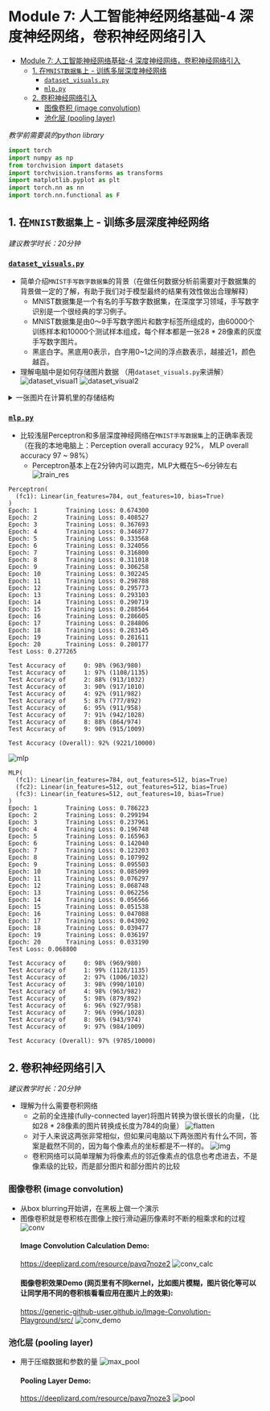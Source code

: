 # Module 7: 人工智能神经网络基础-4 深度神经网络，卷积神经网络引入

- [Module 7: 人工智能神经网络基础-4 深度神经网络，卷积神经网络引入](#module-7-人工智能神经网络基础-4-深度神经网络卷积神经网络引入)
  - [1. 在`MNIST数据集`上 - 训练多层深度神经网络](#1-在mnist数据集上---训练多层深度神经网络)
    - [`dataset_visuals.py`](#dataset_visualspy)
    - [`mlp.py`](#mlppy)
  - [2. 卷积神经网络引入](#2-卷积神经网络引入)
    - [图像卷积 (image convolution)](#图像卷积-image-convolution)
    - [池化层 (pooling layer)](#池化层-pooling-layer)

*教学前需要装的python library*

```python
import torch
import numpy as np
from torchvision import datasets
import torchvision.transforms as transforms
import matplotlib.pyplot as plt
import torch.nn as nn
import torch.nn.functional as F
```



## 1. 在`MNIST数据集`上 - 训练多层深度神经网络

*建议教学时长：20分钟*

### [`dataset_visuals.py`](/Module7/dataset_visual.py)
- 简单介绍`MNIST手写数字数据集`的背景（在做任何数据分析前需要对于数据集的背景做一定的了解，有助于我们对于模型最终的结果有效性做出合理解释）
  - MNIST数据集是一个有名的手写数字数据集，在深度学习领域，手写数字识别是一个很经典的学习例子。
  - MNIST数据集是由0〜9手写数字图片和数字标签所组成的，由60000个训练样本和10000个测试样本组成，每个样本都是一张28 * 28像素的灰度手写数字图片。
  - 黑底白字。黑底用0表示，白字用0~1之间的浮点数表示，越接近1，颜色越百。
- 理解电脑中是如何存储图片数据 （用`dataset_visuals.py`来讲解）
![dataset_visual1](/Module7/img/dataset_visual_1.png)
![dataset_visual2](/Module7/img/dataset_visual_2.png)





<details>
  <summary>一张图片在计算机里的存储结构</summary>
  >>> images[0].shape
  
(1, 28, 28)
  
>>> images[0]
array([[[0.        , 0.        , 0.        , 0.        , 0.        ,
         0.        , 0.        , 0.        , 0.        , 0.        ,
         0.        , 0.        , 0.        , 0.        , 0.        ,
         0.        , 0.        , 0.        , 0.        , 0.        ,
         0.        , 0.        , 0.        , 0.        , 0.        ,
         0.        , 0.        , 0.        ],
        [0.        , 0.        , 0.        , 0.        , 0.        ,
         0.        , 0.        , 0.        , 0.        , 0.        ,
         0.        , 0.        , 0.        , 0.        , 0.        ,
         0.        , 0.        , 0.        , 0.        , 0.        ,
         0.        , 0.        , 0.        , 0.        , 0.        ,
         0.        , 0.        , 0.        ],
        [0.        , 0.        , 0.        , 0.        , 0.        ,
         0.        , 0.        , 0.        , 0.        , 0.        ,
         0.        , 0.        , 0.        , 0.        , 0.        ,
         0.        , 0.        , 0.        , 0.        , 0.        ,
         0.        , 0.        , 0.        , 0.        , 0.        ,
         0.        , 0.        , 0.        ],
        [0.        , 0.        , 0.        , 0.        , 0.        ,
         0.        , 0.        , 0.        , 0.        , 0.        ,
         0.        , 0.        , 0.        , 0.        , 0.        ,
         0.        , 0.        , 0.        , 0.        , 0.        ,
         0.        , 0.        , 0.        , 0.        , 0.        ,
         0.        , 0.        , 0.        ],
        [0.        , 0.        , 0.        , 0.        , 0.        ,
         0.        , 0.        , 0.        , 0.        , 0.        ,
         0.        , 0.        , 0.        , 0.        , 0.        ,
         0.        , 0.        , 0.        , 0.        , 0.        ,
         0.        , 0.        , 0.        , 0.        , 0.        ,
         0.        , 0.        , 0.        ],
        [0.        , 0.        , 0.        , 0.        , 0.        ,
         0.        , 0.        , 0.        , 0.        , 0.        ,
         0.        , 0.        , 0.01176471, 0.07058824, 0.07058824,
         0.07058824, 0.49411765, 0.53333336, 0.6862745 , 0.10196079,
         0.6509804 , 1.        , 0.96862745, 0.49803922, 0.        ,
         0.        , 0.        , 0.        ],
        [0.        , 0.        , 0.        , 0.        , 0.        ,
         0.        , 0.        , 0.        , 0.11764706, 0.14117648,
         0.36862746, 0.6039216 , 0.6666667 , 0.99215686, 0.99215686,
         0.99215686, 0.99215686, 0.99215686, 0.88235295, 0.6745098 ,
         0.99215686, 0.9490196 , 0.7647059 , 0.2509804 , 0.        ,
         0.        , 0.        , 0.        ],
        [0.        , 0.        , 0.        , 0.        , 0.        ,
         0.        , 0.        , 0.19215687, 0.93333334, 0.99215686,
         0.99215686, 0.99215686, 0.99215686, 0.99215686, 0.99215686,
         0.99215686, 0.99215686, 0.9843137 , 0.3647059 , 0.32156864,
         0.32156864, 0.21960784, 0.15294118, 0.        , 0.        ,
         0.        , 0.        , 0.        ],
        [0.        , 0.        , 0.        , 0.        , 0.        ,
         0.        , 0.        , 0.07058824, 0.85882354, 0.99215686,
         0.99215686, 0.99215686, 0.99215686, 0.99215686, 0.7764706 ,
         0.7137255 , 0.96862745, 0.94509804, 0.        , 0.        ,
         0.        , 0.        , 0.        , 0.        , 0.        ,
         0.        , 0.        , 0.        ],
        [0.        , 0.        , 0.        , 0.        , 0.        ,
         0.        , 0.        , 0.        , 0.3137255 , 0.6117647 ,
         0.41960785, 0.99215686, 0.99215686, 0.8039216 , 0.04313726,
         0.        , 0.16862746, 0.6039216 , 0.        , 0.        ,
         0.        , 0.        , 0.        , 0.        , 0.        ,
         0.        , 0.        , 0.        ],
        [0.        , 0.        , 0.        , 0.        , 0.        ,
         0.        , 0.        , 0.        , 0.        , 0.05490196,
         0.00392157, 0.6039216 , 0.99215686, 0.3529412 , 0.        ,
         0.        , 0.        , 0.        , 0.        , 0.        ,
         0.        , 0.        , 0.        , 0.        , 0.        ,
         0.        , 0.        , 0.        ],
        [0.        , 0.        , 0.        , 0.        , 0.        ,
         0.        , 0.        , 0.        , 0.        , 0.        ,
         0.        , 0.54509807, 0.99215686, 0.74509805, 0.00784314,
         0.        , 0.        , 0.        , 0.        , 0.        ,
         0.        , 0.        , 0.        , 0.        , 0.        ,
         0.        , 0.        , 0.        ],
        [0.        , 0.        , 0.        , 0.        , 0.        ,
         0.        , 0.        , 0.        , 0.        , 0.        ,
         0.        , 0.04313726, 0.74509805, 0.99215686, 0.27450982,
         0.        , 0.        , 0.        , 0.        , 0.        ,
         0.        , 0.        , 0.        , 0.        , 0.        ,
         0.        , 0.        , 0.        ],
        [0.        , 0.        , 0.        , 0.        , 0.        ,
         0.        , 0.        , 0.        , 0.        , 0.        ,
         0.        , 0.        , 0.13725491, 0.94509804, 0.88235295,
         0.627451  , 0.42352942, 0.00392157, 0.        , 0.        ,
         0.        , 0.        , 0.        , 0.        , 0.        ,
         0.        , 0.        , 0.        ],
        [0.        , 0.        , 0.        , 0.        , 0.        ,
         0.        , 0.        , 0.        , 0.        , 0.        ,
         0.        , 0.        , 0.        , 0.31764707, 0.9411765 ,
         0.99215686, 0.99215686, 0.46666667, 0.09803922, 0.        ,
         0.        , 0.        , 0.        , 0.        , 0.        ,
         0.        , 0.        , 0.        ],
        [0.        , 0.        , 0.        , 0.        , 0.        ,
         0.        , 0.        , 0.        , 0.        , 0.        ,
         0.        , 0.        , 0.        , 0.        , 0.1764706 ,
         0.7294118 , 0.99215686, 0.99215686, 0.5882353 , 0.10588235,
         0.        , 0.        , 0.        , 0.        , 0.        ,
         0.        , 0.        , 0.        ],
        [0.        , 0.        , 0.        , 0.        , 0.        ,
         0.        , 0.        , 0.        , 0.        , 0.        ,
         0.        , 0.        , 0.        , 0.        , 0.        ,
         0.0627451 , 0.3647059 , 0.9882353 , 0.99215686, 0.73333335,
         0.        , 0.        , 0.        , 0.        , 0.        ,
         0.        , 0.        , 0.        ],
        [0.        , 0.        , 0.        , 0.        , 0.        ,
         0.        , 0.        , 0.        , 0.        , 0.        ,
         0.        , 0.        , 0.        , 0.        , 0.        ,
         0.        , 0.        , 0.9764706 , 0.99215686, 0.9764706 ,
         0.2509804 , 0.        , 0.        , 0.        , 0.        ,
         0.        , 0.        , 0.        ],
        [0.        , 0.        , 0.        , 0.        , 0.        ,
         0.        , 0.        , 0.        , 0.        , 0.        ,
         0.        , 0.        , 0.        , 0.        , 0.18039216,
         0.50980395, 0.7176471 , 0.99215686, 0.99215686, 0.8117647 ,
         0.00784314, 0.        , 0.        , 0.        , 0.        ,
         0.        , 0.        , 0.        ],
        [0.        , 0.        , 0.        , 0.        , 0.        ,
         0.        , 0.        , 0.        , 0.        , 0.        ,
         0.        , 0.        , 0.15294118, 0.5803922 , 0.8980392 ,
         0.99215686, 0.99215686, 0.99215686, 0.98039216, 0.7137255 ,
         0.        , 0.        , 0.        , 0.        , 0.        ,
         0.        , 0.        , 0.        ],
        [0.        , 0.        , 0.        , 0.        , 0.        ,
         0.        , 0.        , 0.        , 0.        , 0.        ,
         0.09411765, 0.44705883, 0.8666667 , 0.99215686, 0.99215686,
         0.99215686, 0.99215686, 0.7882353 , 0.30588236, 0.        ,
         0.        , 0.        , 0.        , 0.        , 0.        ,
         0.        , 0.        , 0.        ],
        [0.        , 0.        , 0.        , 0.        , 0.        ,
         0.        , 0.        , 0.        , 0.09019608, 0.25882354,
         0.8352941 , 0.99215686, 0.99215686, 0.99215686, 0.99215686,
         0.7764706 , 0.31764707, 0.00784314, 0.        , 0.        ,
         0.        , 0.        , 0.        , 0.        , 0.        ,
         0.        , 0.        , 0.        ],
        [0.        , 0.        , 0.        , 0.        , 0.        ,
         0.        , 0.07058824, 0.67058825, 0.85882354, 0.99215686,
         0.99215686, 0.99215686, 0.99215686, 0.7647059 , 0.3137255 ,
         0.03529412, 0.        , 0.        , 0.        , 0.        ,
         0.        , 0.        , 0.        , 0.        , 0.        ,
         0.        , 0.        , 0.        ],
        [0.        , 0.        , 0.        , 0.        , 0.21568628,
         0.6745098 , 0.8862745 , 0.99215686, 0.99215686, 0.99215686,
         0.99215686, 0.95686275, 0.52156866, 0.04313726, 0.        ,
         0.        , 0.        , 0.        , 0.        , 0.        ,
         0.        , 0.        , 0.        , 0.        , 0.        ,
         0.        , 0.        , 0.        ],
        [0.        , 0.        , 0.        , 0.        , 0.53333336,
         0.99215686, 0.99215686, 0.99215686, 0.83137256, 0.5294118 ,
         0.5176471 , 0.0627451 , 0.        , 0.        , 0.        ,
         0.        , 0.        , 0.        , 0.        , 0.        ,
         0.        , 0.        , 0.        , 0.        , 0.        ,
         0.        , 0.        , 0.        ],
        [0.        , 0.        , 0.        , 0.        , 0.        ,
         0.        , 0.        , 0.        , 0.        , 0.        ,
         0.        , 0.        , 0.        , 0.        , 0.        ,
         0.        , 0.        , 0.        , 0.        , 0.        ,
         0.        , 0.        , 0.        , 0.        , 0.        ,
         0.        , 0.        , 0.        ],
        [0.        , 0.        , 0.        , 0.        , 0.        ,
         0.        , 0.        , 0.        , 0.        , 0.        ,
         0.        , 0.        , 0.        , 0.        , 0.        ,
         0.        , 0.        , 0.        , 0.        , 0.        ,
         0.        , 0.        , 0.        , 0.        , 0.        ,
         0.        , 0.        , 0.        ],
        [0.        , 0.        , 0.        , 0.        , 0.        ,
         0.        , 0.        , 0.        , 0.        , 0.        ,
         0.        , 0.        , 0.        , 0.        , 0.        ,
         0.        , 0.        , 0.        , 0.        , 0.        ,
         0.        , 0.        , 0.        , 0.        , 0.        ,
         0.        , 0.        , 0.        ]]], dtype=float32)
</details>



### [`mlp.py`](/Module7/mlp.py)

- 比较浅层Perceptron和多层深度神经网络在`MNIST手写数据集`上的正确率表现（在我的本地电脑上：Perception overall accuracy 92%， MLP overall accuracy 97 ~ 98%）
  - Perceptron基本上在2分钟内可以跑完，MLP大概在5～6分钟左右
  ![train_res](/Module7/img/perceptron_test.jpeg)
```
Perceptron(
  (fc1): Linear(in_features=784, out_features=10, bias=True)
)
Epoch: 1        Training Loss: 0.674300
Epoch: 2        Training Loss: 0.408527
Epoch: 3        Training Loss: 0.367693
Epoch: 4        Training Loss: 0.346877
Epoch: 5        Training Loss: 0.333568
Epoch: 6        Training Loss: 0.324056
Epoch: 7        Training Loss: 0.316800
Epoch: 8        Training Loss: 0.311018
Epoch: 9        Training Loss: 0.306258
Epoch: 10       Training Loss: 0.302245
Epoch: 11       Training Loss: 0.298788
Epoch: 12       Training Loss: 0.295773
Epoch: 13       Training Loss: 0.293103
Epoch: 14       Training Loss: 0.290719
Epoch: 15       Training Loss: 0.288564
Epoch: 16       Training Loss: 0.286605
Epoch: 17       Training Loss: 0.284806
Epoch: 18       Training Loss: 0.283145
Epoch: 19       Training Loss: 0.281611
Epoch: 20       Training Loss: 0.280177
Test Loss: 0.277265

Test Accuracy of     0: 98% (963/980)
Test Accuracy of     1: 97% (1108/1135)
Test Accuracy of     2: 88% (913/1032)
Test Accuracy of     3: 90% (917/1010)
Test Accuracy of     4: 92% (911/982)
Test Accuracy of     5: 87% (777/892)
Test Accuracy of     6: 95% (911/958)
Test Accuracy of     7: 91% (942/1028)
Test Accuracy of     8: 88% (864/974)
Test Accuracy of     9: 90% (915/1009)

Test Accuracy (Overall): 92% (9221/10000)
```


![mlp](/Module7/img/mlp_test.png)
```
MLP(
  (fc1): Linear(in_features=784, out_features=512, bias=True)
  (fc2): Linear(in_features=512, out_features=512, bias=True)
  (fc3): Linear(in_features=512, out_features=10, bias=True)
)
Epoch: 1        Training Loss: 0.786223
Epoch: 2        Training Loss: 0.299194
Epoch: 3        Training Loss: 0.237961
Epoch: 4        Training Loss: 0.196748
Epoch: 5        Training Loss: 0.165963
Epoch: 6        Training Loss: 0.142040
Epoch: 7        Training Loss: 0.123203
Epoch: 8        Training Loss: 0.107992
Epoch: 9        Training Loss: 0.095503
Epoch: 10       Training Loss: 0.085099
Epoch: 11       Training Loss: 0.076297
Epoch: 12       Training Loss: 0.068748
Epoch: 13       Training Loss: 0.062256
Epoch: 14       Training Loss: 0.056566
Epoch: 15       Training Loss: 0.051538
Epoch: 16       Training Loss: 0.047088
Epoch: 17       Training Loss: 0.043092
Epoch: 18       Training Loss: 0.039477
Epoch: 19       Training Loss: 0.036197
Epoch: 20       Training Loss: 0.033190
Test Loss: 0.068800

Test Accuracy of     0: 98% (969/980)
Test Accuracy of     1: 99% (1128/1135)
Test Accuracy of     2: 97% (1006/1032)
Test Accuracy of     3: 98% (990/1010)
Test Accuracy of     4: 98% (963/982)
Test Accuracy of     5: 98% (879/892)
Test Accuracy of     6: 96% (927/958)
Test Accuracy of     7: 96% (996/1028)
Test Accuracy of     8: 96% (943/974)
Test Accuracy of     9: 97% (984/1009)

Test Accuracy (Overall): 97% (9785/10000)
```





## 2. 卷积神经网络引入

*建议教学时长：20分钟*


- 理解为什么需要卷积网络
  - 之前的全连接(fully-connected layer)将图片转换为很长很长的向量，（比如28 * 28像素的图片转换成长度为784的向量）
    ![flatten](/Module7/img/flattened.png)
  - 对于人来说这两张非常相似，但如果问电脑以下两张图片有什么不同，答案是截然不同的，因为每个像素点的坐标都是不一样的。
    ![img](/Module7/img/what_comp_sees.png)
  - 卷积网络可以简单理解为将像素点的邻近像素点的信息也考虑进去，不是像素级的比较，而是部分图片和部分图片的比较

### 图像卷积 (image convolution)
- 从box blurring开始讲，在黑板上做一个演示
- 图像卷积就是卷积核在图像上按行滑动遍历像素时不断的相乘求和的过程
    ![conv](/Module7/img/convolution.gif)
    #### Image Convolution Calculation Demo:
    https://deeplizard.com/resource/pavq7noze2
    ![conv_calc](img/conv_calc.png)
    #### 图像卷积效果Demo (网页里有不同kernel，比如图片模糊，图片锐化等可以让同学用不同的卷积核看看应用在图片上的效果):
    https://generic-github-user.github.io/Image-Convolution-Playground/src/
    ![conv_demo](img/conv_demo.png)

### 池化层 (pooling layer)
- 用于压缩数据和参数的量
  ![max_pool](img/max_pool.gif)
    #### Pooling Layer Demo:
    https://deeplizard.com/resource/pavq7noze3
    ![pool](img/maxpool.png)